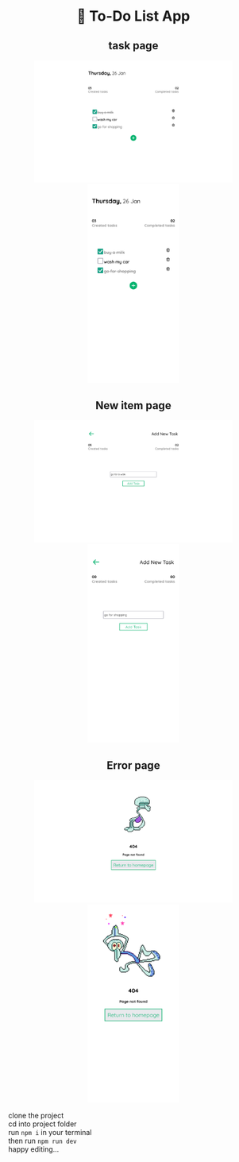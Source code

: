 <center>

# **📝 To-Do List App**

## task page

<img src="./design/dashboard-desktop.png" width="400"/>
<img src="./design/dashboard-mobile.png" height="400"/>

## New item page

<img src="./design/new-item-desktop.png" width="400"/>
<img src="./design/new-item-mobile.png" height="400" />

## Error page

<img src="./design/error-desktop.png" width="400"/>
<img src="./design/error-mobile.png" height="400"/>

</center>

clone the project<br/>
cd into project folder<br/>
run `npm i` in your terminal<br/>
then run `npm run dev`<br/>
happy editing...
